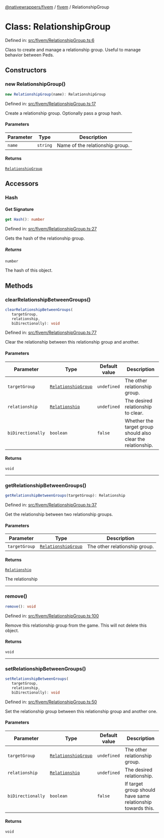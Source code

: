 [@nativewrappers/fivem](../../README.md) / [fivem](../README.md) / RelationshipGroup

# Class: RelationshipGroup

Defined in: [src/fivem/RelationshipGroup.ts:6](https://github.com/nativewrappers/nativewrappers/blob/427b5ee59afa6efb7a0db0f5ab134f700c75b61b/src/fivem/RelationshipGroup.ts#L6)

Class to create and manage a relationship group. Useful to manage behavior between Peds.

## Constructors

### new RelationshipGroup()

```ts
new RelationshipGroup(name): RelationshipGroup
```

Defined in: [src/fivem/RelationshipGroup.ts:17](https://github.com/nativewrappers/nativewrappers/blob/427b5ee59afa6efb7a0db0f5ab134f700c75b61b/src/fivem/RelationshipGroup.ts#L17)

Create a relationship group. Optionally pass a group hash.

#### Parameters

| Parameter | Type | Description |
| ------ | ------ | ------ |
| `name` | `string` | Name of the relationship group. |

#### Returns

[`RelationshipGroup`](RelationshipGroup.md)

## Accessors

### Hash

#### Get Signature

```ts
get Hash(): number
```

Defined in: [src/fivem/RelationshipGroup.ts:27](https://github.com/nativewrappers/nativewrappers/blob/427b5ee59afa6efb7a0db0f5ab134f700c75b61b/src/fivem/RelationshipGroup.ts#L27)

Gets the hash of the relationship group.

##### Returns

`number`

The hash of this object.

## Methods

### clearRelationshipBetweenGroups()

```ts
clearRelationshipBetweenGroups(
   targetGroup, 
   relationship, 
   biDirectionally): void
```

Defined in: [src/fivem/RelationshipGroup.ts:77](https://github.com/nativewrappers/nativewrappers/blob/427b5ee59afa6efb7a0db0f5ab134f700c75b61b/src/fivem/RelationshipGroup.ts#L77)

Clear the relationship between this relationship group and another.

#### Parameters

| Parameter | Type | Default value | Description |
| ------ | ------ | ------ | ------ |
| `targetGroup` | [`RelationshipGroup`](RelationshipGroup.md) | `undefined` | The other relationship group. |
| `relationship` | [`Relationship`](../enumerations/Relationship.md) | `undefined` | The desired relationship to clear. |
| `biDirectionally` | `boolean` | `false` | Whether the target group should also clear the relationship. |

#### Returns

`void`

***

### getRelationshipBetweenGroups()

```ts
getRelationshipBetweenGroups(targetGroup): Relationship
```

Defined in: [src/fivem/RelationshipGroup.ts:37](https://github.com/nativewrappers/nativewrappers/blob/427b5ee59afa6efb7a0db0f5ab134f700c75b61b/src/fivem/RelationshipGroup.ts#L37)

Get the relationship between two relationship groups.

#### Parameters

| Parameter | Type | Description |
| ------ | ------ | ------ |
| `targetGroup` | [`RelationshipGroup`](RelationshipGroup.md) | The other relationship group. |

#### Returns

[`Relationship`](../enumerations/Relationship.md)

The relationship

***

### remove()

```ts
remove(): void
```

Defined in: [src/fivem/RelationshipGroup.ts:100](https://github.com/nativewrappers/nativewrappers/blob/427b5ee59afa6efb7a0db0f5ab134f700c75b61b/src/fivem/RelationshipGroup.ts#L100)

Remove this relationship group from the game. This will not delete this object.

#### Returns

`void`

***

### setRelationshipBetweenGroups()

```ts
setRelationshipBetweenGroups(
   targetGroup, 
   relationship, 
   biDirectionally): void
```

Defined in: [src/fivem/RelationshipGroup.ts:50](https://github.com/nativewrappers/nativewrappers/blob/427b5ee59afa6efb7a0db0f5ab134f700c75b61b/src/fivem/RelationshipGroup.ts#L50)

Set the relationship group between this relationship group and another one.

#### Parameters

| Parameter | Type | Default value | Description |
| ------ | ------ | ------ | ------ |
| `targetGroup` | [`RelationshipGroup`](RelationshipGroup.md) | `undefined` | The other relationship group. |
| `relationship` | [`Relationship`](../enumerations/Relationship.md) | `undefined` | The desired relationship. |
| `biDirectionally` | `boolean` | `false` | If target group should have same relationship towards this. |

#### Returns

`void`
